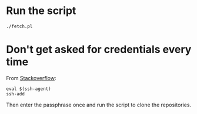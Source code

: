 # Run the script

```
./fetch.pl
```

# Don't get asked for credentials every time

From [Stackoverflow](https://stackoverflow.com/questions/10032461/git-keeps-asking-me-for-my-ssh-key-passphrase):

```
eval $(ssh-agent)
ssh-add
```

Then enter the passphrase once and run the script to clone the repositories.
